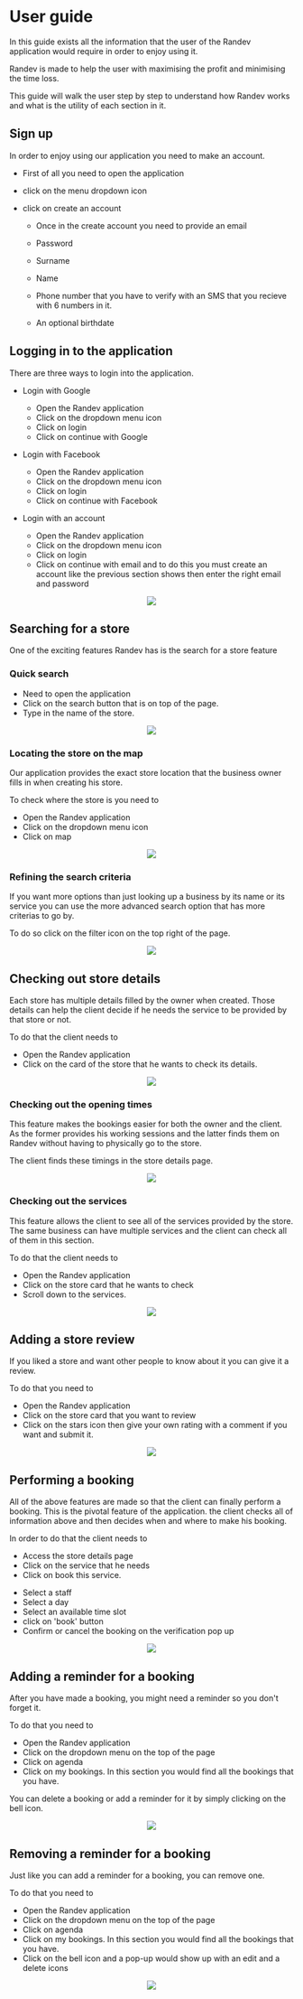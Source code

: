 # User guide

In this guide exists all the information that the user of the Randev application would require in order to enjoy using it.

Randev is made to help the user with maximising the profit and minimising the time loss.

This guide will walk the user step by step to understand how Randev works and what is the utility of each section in it.

## Sign up

In order to enjoy using our application you need to make an account.

- First of all you need to open the application

- click on the menu dropdown icon

- click on create an account

  - Once in the create account you need to provide an email

  - Password

  - Surname

  - Name

  - Phone number that you have to verify with an SMS that you recieve with 6 numbers in it.

  - An optional birthdate

## Logging in to the application

There are three ways to login into the application.

- Login with Google

  - Open the Randev application
  - Click on the dropdown menu icon
  - Click on login
  - Click on continue with Google

- Login with Facebook

  - Open the Randev application
  - Click on the dropdown menu icon
  - Click on login
  - Click on continue with Facebook

- Login with an account
  - Open the Randev application
  - Click on the dropdown menu icon
  - Click on login
  - Click on continue with email and to do this you must create an account like the previous section shows then enter the right email and password

<p align="center"><img src=./img/Login.jpg><p>

## Searching for a store

One of the exciting features Randev has is the search for a store feature

### Quick search

- Need to open the application
- Click on the search button that is on top of the page.
- Type in the name of the store.

<p align="center"><img src=./img/search.jpg><p>

### Locating the store on the map

Our application provides the exact store location that the business owner fills in when creating his store.

To check where the store is you need to

- Open the Randev application
- Click on the dropdown menu icon
- Click on map

<p align="center"><img src=./img/Location.png><p>

### Refining the search criteria

If you want more options than just looking up a business by its name or its service you can use the more advanced search option that has more criterias to go by.

To do so click on the filter icon on the top right of the page.

<p align="center"><img src=./img/AdvancedSearch.jpg><p>

## Checking out store details

Each store has multiple details filled by the owner when created. Those details can help the client decide if he needs the service to be provided by that store or not.

To do that the client needs to

- Open the Randev application
- Click on the card of the store that he wants to check its details.

<p align="center"><img src=./img/Details.png><p>

### Checking out the opening times

This feature makes the bookings easier for both the owner and the client. As the former provides his working sessions and the latter finds them on Randev without having to physically go to the store.

The client finds these timings in the store details page.

<p align="center"><img src=./img/WorkHours.png><p>

### Checking out the services

This feature allows the client to see all of the services provided by the store. The same business can have multiple services and the client can check all of them in this section.

To do that the client needs to

- Open the Randev application
- Click on the store card that he wants to check
- Scroll down to the services.

<p align="center"><img src=./img/services.png><p>

## Adding a store review

If you liked a store and want other people to know about it you can give it a review.

To do that you need to

- Open the Randev application
- Click on the store card that you want to review
- Click on the stars icon then give your own rating with a comment if you want and submit it.

<p align="center"><img src=./img/review.png><p>

## Performing a booking

All of the above features are made so that the client can finally perform a booking. This is the pivotal feature of the application. the client checks all of information above and then decides when and where to make his booking.

In order to do that the client needs to

- Access the store details page
- Click on the service that he needs
- Click on book this service.

* Select a staff
* Select a day
* Select an available time slot
* click on 'book' button
* Confirm or cancel the booking on the verification pop up

<p align="center"><img src=./img/book.png><p>

## Adding a reminder for a booking

After you have made a booking, you might need a reminder so you don't forget it.

To do that you need to

- Open the Randev application
- Click on the dropdown menu on the top of the page
- Click on agenda
- Click on my bookings. In this section you would find all the bookings that you have.

You can delete a booking or add a reminder for it by simply clicking on the bell icon.

<p align="center"><img src=./img/addreminder.png><p>

## Removing a reminder for a booking

Just like you can add a reminder for a booking, you can remove one.

To do that you need to

- Open the Randev application
- Click on the dropdown menu on the top of the page
- Click on agenda
- Click on my bookings. In this section you would find all the bookings that you have.
- Click on the bell icon and a pop-up would show up with an edit and a delete icons

<p align="center"><img src=./img/DeleteReminder.png><p>
